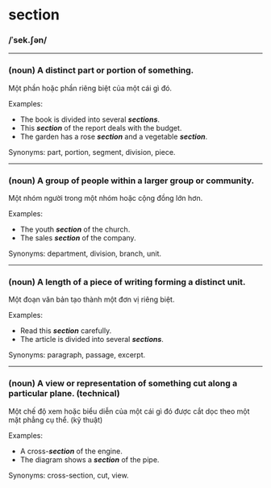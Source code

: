 # section

### /ˈsek.ʃən/

---

### (noun) A distinct part or portion of something.

Một phần hoặc phần riêng biệt của một cái gì đó.

Examples:
- The book is divided into several ***sections***.
- This ***section*** of the report deals with the budget.
- The garden has a rose ***section*** and a vegetable ***section***.

Synonyms: part, portion, segment, division, piece.

---

### (noun) A group of people within a larger group or community.

Một nhóm người trong một nhóm hoặc cộng đồng lớn hơn.

Examples:
- The youth ***section*** of the church.
- The sales ***section*** of the company.

Synonyms: department, division, branch, unit.

---

### (noun) A length of a piece of writing forming a distinct unit.

Một đoạn văn bản tạo thành một đơn vị riêng biệt.

Examples:
- Read this ***section*** carefully.
- The article is divided into several ***sections***.

Synonyms: paragraph, passage, excerpt.

---

### (noun) A view or representation of something cut along a particular plane. (technical)

Một chế độ xem hoặc biểu diễn của một cái gì đó được cắt dọc theo một mặt phẳng cụ thể. (kỹ thuật)

Examples:
- A cross-***section*** of the engine.
- The diagram shows a ***section*** of the pipe.

Synonyms: cross-section, cut, view.